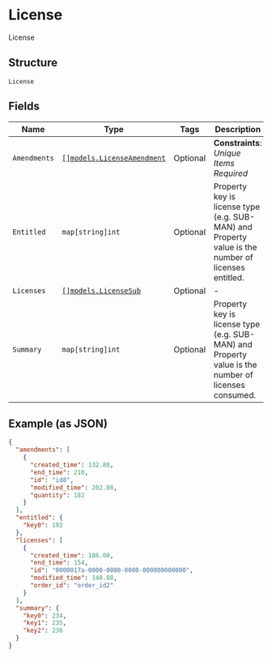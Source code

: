 
# License

License

## Structure

`License`

## Fields

| Name | Type | Tags | Description |
|  --- | --- | --- | --- |
| `Amendments` | [`[]models.LicenseAmendment`](../../doc/models/license-amendment.md) | Optional | **Constraints**: *Unique Items Required* |
| `Entitled` | `map[string]int` | Optional | Property key is license type (e.g. SUB-MAN) and Property value is the number of licenses entitled. |
| `Licenses` | [`[]models.LicenseSub`](../../doc/models/license-sub.md) | Optional | - |
| `Summary` | `map[string]int` | Optional | Property key is license type (e.g. SUB-MAN) and Property value is the number of licenses consumed. |

## Example (as JSON)

```json
{
  "amendments": [
    {
      "created_time": 132.88,
      "end_time": 210,
      "id": "id8",
      "modified_time": 202.08,
      "quantity": 182
    }
  ],
  "entitled": {
    "key0": 192
  },
  "licenses": [
    {
      "created_time": 186.08,
      "end_time": 154,
      "id": "0000017a-0000-0000-0000-000000000000",
      "modified_time": 148.88,
      "order_id": "order_id2"
    }
  ],
  "summary": {
    "key0": 234,
    "key1": 235,
    "key2": 236
  }
}
```

